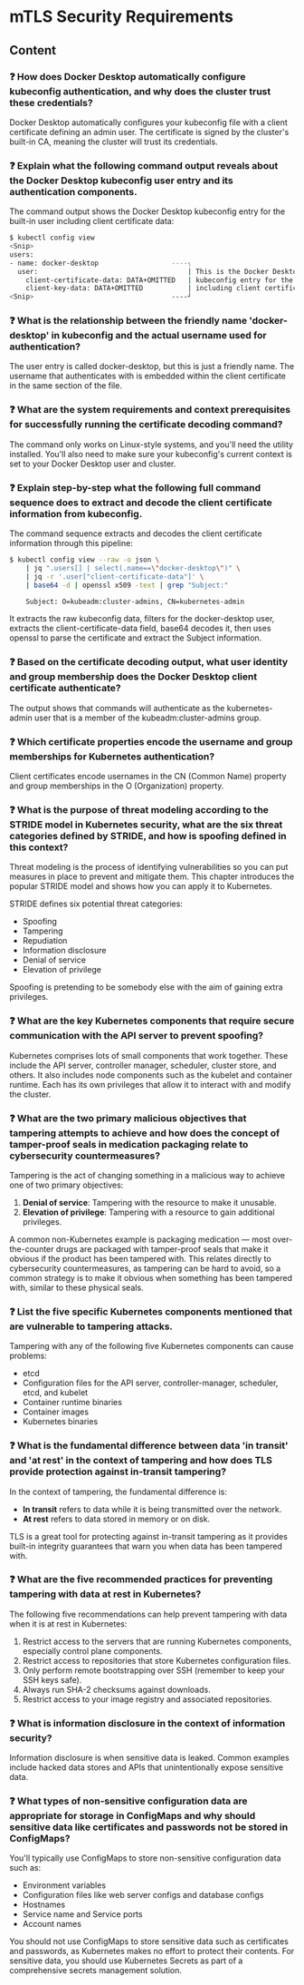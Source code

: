 # mTLS Security Requirements

## Content

### ❓ How does Docker Desktop automatically configure kubeconfig authentication, and why does the cluster trust these credentials?
Docker Desktop automatically configures your kubeconfig file with a client certificate defining an admin user. The certificate is signed by the cluster's built-in CA, meaning the cluster will trust its credentials.

### ❓ Explain what the following command output reveals about the Docker Desktop kubeconfig user entry and its authentication components.
The command output shows the Docker Desktop kubeconfig entry for the built-in user including client certificate data:

```bash
$ kubectl config view
<Snip>
users:
- name: docker-desktop                  ----┐ 
  user:                                     | This is the Docker Desktop 
    client-certificate-data: DATA+OMITTED   | kubeconfig entry for the built-in user
    client-key-data: DATA+OMITTED           | including client certificate
<Snip>                                  ----┘
```

### ❓ What is the relationship between the friendly name 'docker-desktop' in kubeconfig and the actual username used for authentication?
The user entry is called docker-desktop, but this is just a friendly name. The username that authenticates with is embedded within the client certificate in the same section of the file.

### ❓ What are the system requirements and context prerequisites for successfully running the certificate decoding command?
The command only works on Linux-style systems, and you'll need the utility installed. You'll also need to make sure your kubeconfig's current context is set to your Docker Desktop user and cluster.

### ❓ Explain step-by-step what the following full command sequence does to extract and decode the client certificate information from kubeconfig.
The command sequence extracts and decodes the client certificate information through this pipeline:

```bash
$ kubectl config view --raw -o json \
    | jq ".users[] | select(.name==\"docker-desktop\")" \
    | jq -r '.user["client-certificate-data"]' \
    | base64 -d | openssl x509 -text | grep "Subject:"

    Subject: O=kubeadm:cluster-admins, CN=kubernetes-admin
```

It extracts the raw kubeconfig data, filters for the docker-desktop user, extracts the client-certificate-data field, base64 decodes it, then uses openssl to parse the certificate and extract the Subject information.

### ❓ Based on the certificate decoding output, what user identity and group membership does the Docker Desktop client certificate authenticate?
The output shows that commands will authenticate as the kubernetes-admin user that is a member of the kubeadm:cluster-admins group.

### ❓ Which certificate properties encode the username and group memberships for Kubernetes authentication?
Client certificates encode usernames in the CN (Common Name) property and group memberships in the O (Organization) property.

### ❓ What is the purpose of threat modeling according to the STRIDE model in Kubernetes security, what are the six threat categories defined by STRIDE, and how is spoofing defined in this context?
Threat modeling is the process of identifying vulnerabilities so you can put measures in place to prevent and mitigate them. This chapter introduces the popular STRIDE model and shows how you can apply it to Kubernetes.

STRIDE defines six potential threat categories:
- Spoofing
- Tampering
- Repudiation
- Information disclosure
- Denial of service
- Elevation of privilege

Spoofing is pretending to be somebody else with the aim of gaining extra privileges.

### ❓ What are the key Kubernetes components that require secure communication with the API server to prevent spoofing?
Kubernetes comprises lots of small components that work together. These include the API server, controller manager, scheduler, cluster store, and others. It also includes node components such as the kubelet and container runtime. Each has its own privileges that allow it to interact with and modify the cluster.

### ❓ What are the two primary malicious objectives that tampering attempts to achieve and how does the concept of tamper-proof seals in medication packaging relate to cybersecurity countermeasures?
Tampering is the act of changing something in a malicious way to achieve one of two primary objectives:

1.  **Denial of service**: Tampering with the resource to make it unusable.
2.  **Elevation of privilege**: Tampering with a resource to gain additional privileges.

A common non-Kubernetes example is packaging medication — most over-the-counter drugs are packaged with tamper-proof seals that make it obvious if the product has been tampered with. This relates directly to cybersecurity countermeasures, as tampering can be hard to avoid, so a common strategy is to make it obvious when something has been tampered with, similar to these physical seals.

### ❓ List the five specific Kubernetes components mentioned that are vulnerable to tampering attacks.
Tampering with any of the following five Kubernetes components can cause problems:

*   etcd
*   Configuration files for the API server, controller-manager, scheduler, etcd, and kubelet
*   Container runtime binaries
*   Container images
*   Kubernetes binaries

### ❓ What is the fundamental difference between data 'in transit' and 'at rest' in the context of tampering and how does TLS provide protection against in-transit tampering?
In the context of tampering, the fundamental difference is:

*   **In transit** refers to data while it is being transmitted over the network.
*   **At rest** refers to data stored in memory or on disk.

TLS is a great tool for protecting against in-transit tampering as it provides built-in integrity guarantees that warn you when data has been tampered with.

### ❓ What are the five recommended practices for preventing tampering with data at rest in Kubernetes?
The following five recommendations can help prevent tampering with data when it is at rest in Kubernetes:

1.  Restrict access to the servers that are running Kubernetes components, especially control plane components.
2.  Restrict access to repositories that store Kubernetes configuration files.
3.  Only perform remote bootstrapping over SSH (remember to keep your SSH keys safe).
4.  Always run SHA-2 checksums against downloads.
5.  Restrict access to your image registry and associated repositories.

### ❓ What is information disclosure in the context of information security?
Information disclosure is when sensitive data is leaked. Common examples include hacked data stores and APIs that unintentionally expose sensitive data.

### ❓ What types of non-sensitive configuration data are appropriate for storage in ConfigMaps and why should sensitive data like certificates and passwords not be stored in ConfigMaps?
You'll typically use ConfigMaps to store non-sensitive configuration data such as:

- Environment variables
- Configuration files like web server configs and database configs
- Hostnames
- Service name and Service ports
- Account names

You should not use ConfigMaps to store sensitive data such as certificates and passwords, as Kubernetes makes no effort to protect their contents. For sensitive data, you should use Kubernetes Secrets as part of a comprehensive secrets management solution.

